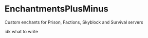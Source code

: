 # EnchantmentsPlusMinus
Custom enchants for Prison, Factions, Skyblock and Survival servers

idk what to write
